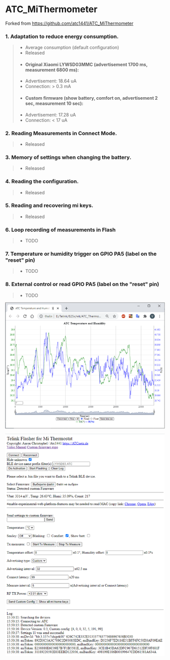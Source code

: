 # ATC_MiThermometer


Forked from https://github.com/atc1441/ATC_MiThermometer


### 1. Adaptation to reduce energy consumption.
>* Average consumption (default configuration)
>* Released
>* #### Original Xiaomi LYWSD03MMC (advertisement 1700 ms, measurement 6800 ms):
> * Advertisement: 18.64 uA
> * Connection: > 0.3 mA
>* #### Custom firmware (show battery, comfort on, advertisement 2 sec, measurement 10 sec):
> * Advertisement: 17.28 uA
> * Connection: < 17 uA
### 2. Reading Measurements in Connect Mode.
>* Released
### 3. Memory of settings when changing the battery.
>* Released
### 4. Reading the configuration.
>* Released
### 5. Reading and recovering mi keys.
>* Released
### 6. Loop recording of measurements in Flash
>* TODO
### 7. Temperature or humidity trigger on GPIO PA5 (label on the "reset" pin)
>* TODO
### 8. External control or read GPIO PA5 (label on the "reset" pin)
>* TODO

![SCH](https://github.com/pvvx/ATC_MiThermometer/blob/master/GraphAtc_html.gif) 

![SCH](https://github.com/pvvx/ATC_MiThermometer/blob/master/mi-home-keys.gif) 
